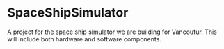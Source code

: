 # SpaceShipSimulator
A project for the space ship simulator we are building for Vancoufur.  This will include both hardware and software components.

